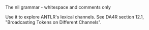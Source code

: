 The nil grammar - whitespace and comments only

Use it to explore ANTLR's lexical channels.  See DA4R section 12.1,
"Broadcasting Tokens on Different Channels".
